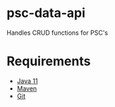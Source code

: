 # psc-data-api
Handles CRUD functions for PSC's

# Requirements

- [Java 11](https://www.oracle.com/uk/java/technologies/javase/jdk11-archive-downloads.html)
- [Maven](https://maven.apache.org/download.cgi)
- [Git](https://git-scm.com/downloads)
